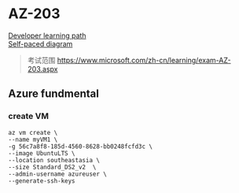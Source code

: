# AZ-203
[Developer learning path](https://docs.microsoft.com/en-us/learn/browse/?products=azure&roles=developer&resource_type=learning%20path)  
[Self-paced diagram](https://query.prod.cms.rt.microsoft.com/cms/api/am/binary/RWtQqM)  

> 考试范围
> https://www.microsoft.com/zh-cn/learning/exam-AZ-203.aspx   

## Azure fundmental
### create VM
```
az vm create \
--name myVM1 \
-g 56c7a8f8-185d-4560-8628-bb0248fcfd3c \
--image UbuntuLTS \
--location southeastasia \
--size Standard_DS2_v2  \
--admin-username azureuser \
--generate-ssh-keys
```

